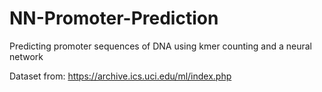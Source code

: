 # NN-Promoter-Prediction
Predicting promoter sequences of DNA using kmer counting and a neural network

Dataset from: https://archive.ics.uci.edu/ml/index.php
